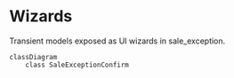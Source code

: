 # Wizards

Transient models exposed as UI wizards in sale_exception.

```mermaid
classDiagram
    class SaleExceptionConfirm
```
